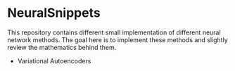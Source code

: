 # NeuralSnippets

This repository contains different small implementation of different neural network methods. The goal here is to implement these methods and slightly review the mathematics behind them.

- Variational Autoencoders
